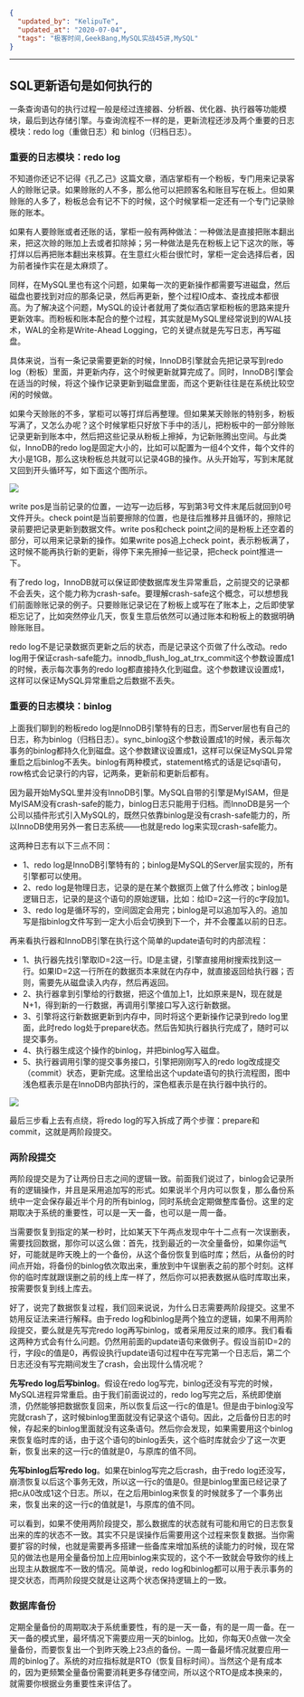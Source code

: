```json
{
  "updated_by": "KelipuTe",
  "updated_at": "2020-07-04",
  "tags": "极客时间,GeekBang,MySQL实战45讲,MySQL"
}
```

---

## SQL更新语句是如何执行的

一条查询语句的执行过程一般是经过连接器、分析器、优化器、执行器等功能模块，最后到达存储引擎。与查询流程不一样的是，更新流程还涉及两个重要的日志模块：redo log（重做日志）和 binlog（归档日志）。

### 重要的日志模块：redo log

不知道你还记不记得《孔乙己》这篇文章，酒店掌柜有一个粉板，专门用来记录客人的赊账记录。如果赊账的人不多，那么他可以把顾客名和账目写在板上。但如果赊账的人多了，粉板总会有记不下的时候，这个时候掌柜一定还有一个专门记录赊账的账本。

如果有人要赊账或者还账的话，掌柜一般有两种做法：一种做法是直接把账本翻出来，把这次赊的账加上去或者扣除掉；另一种做法是先在粉板上记下这次的账，等打烊以后再把账本翻出来核算。在生意红火柜台很忙时，掌柜一定会选择后者，因为前者操作实在是太麻烦了。

同样，在MySQL里也有这个问题，如果每一次的更新操作都需要写进磁盘，然后磁盘也要找到对应的那条记录，然后再更新，整个过程IO成本、查找成本都很高。为了解决这个问题，MySQL的设计者就用了类似酒店掌柜粉板的思路来提升更新效率。而粉板和账本配合的整个过程，其实就是MySQL里经常说到的WAL技术，WAL的全称是Write-Ahead Logging，它的关键点就是先写日志，再写磁盘。

具体来说，当有一条记录需要更新的时候，InnoDB引擎就会先把记录写到redo log（粉板）里面，并更新内存，这个时候更新就算完成了。同时，InnoDB引擎会在适当的时候，将这个操作记录更新到磁盘里面，而这个更新往往是在系统比较空闲的时候做。

如果今天赊账的不多，掌柜可以等打烊后再整理。但如果某天赊账的特别多，粉板写满了，又怎么办呢？这个时候掌柜只好放下手中的活儿，把粉板中的一部分赊账记录更新到账本中，然后把这些记录从粉板上擦掉，为记新账腾出空间。与此类似，InnoDB的redo log是固定大小的，比如可以配置为一组4个文件，每个文件的大小是1GB，那么这块粉板总共就可以记录4GB的操作。从头开始写，写到末尾就又回到开头循环写，如下面这个图所示。

![](E:\GongZuoQu\KTZhiShiKu\Image\GeekBang\MySQLShiZhan\GengXinYuJu_img01.png)

write pos是当前记录的位置，一边写一边后移，写到第3号文件末尾后就回到0号文件开头。check point是当前要擦除的位置，也是往后推移并且循环的，擦除记录前要把记录更新到数据文件。write pos和check point之间的是粉板上还空着的部分，可以用来记录新的操作。如果write pos追上check point，表示粉板满了，这时候不能再执行新的更新，得停下来先擦掉一些记录，把check point推进一下。

有了redo log，InnoDB就可以保证即使数据库发生异常重启，之前提交的记录都不会丢失，这个能力称为crash-safe。要理解crash-safe这个概念，可以想想我们前面赊账记录的例子。只要赊账记录记在了粉板上或写在了账本上，之后即使掌柜忘记了，比如突然停业几天，恢复生意后依然可以通过账本和粉板上的数据明确赊账账目。

redo log不是记录数据页更新之后的状态，而是记录这个页做了什么改动。redo log用于保证crash-safe能力。innodb_flush_log_at_trx_commit这个参数设置成1的时候，表示每次事务的redo log都直接持久化到磁盘。这个参数建议设置成1，这样可以保证MySQL异常重启之后数据不丢失。

### 重要的日志模块：binlog

上面我们聊到的粉板redo log是InnoDB引擎特有的日志，而Server层也有自己的日志，称为binlog（归档日志）。sync_binlog这个参数设置成1的时候，表示每次事务的binlog都持久化到磁盘。这个参数建议设置成1，这样可以保证MySQL异常重启之后binlog不丢失。binlog有两种模式，statement格式的话是记sql语句，row格式会记录行的内容，记两条，更新前和更新后都有。

因为最开始MySQL里并没有InnoDB引擎。MySQL自带的引擎是MyISAM，但是MyISAM没有crash-safe的能力，binlog日志只能用于归档。而InnoDB是另一个公司以插件形式引入MySQL的，既然只依靠binlog是没有crash-safe能力的，所以InnoDB使用另外一套日志系统——也就是redo log来实现crash-safe能力。

这两种日志有以下三点不同：

- 1、redo log是InnoDB引擎特有的；binlog是MySQL的Server层实现的，所有引擎都可以使用。
- 2、redo log是物理日志，记录的是在某个数据页上做了什么修改；binlog是逻辑日志，记录的是这个语句的原始逻辑，比如：给ID=2这一行的c字段加1。
- 3、redo log是循环写的，空间固定会用完；binlog是可以追加写入的。追加写是指binlog文件写到一定大小后会切换到下一个，并不会覆盖以前的日志。

再来看执行器和InnoDB引擎在执行这个简单的update语句时的内部流程：

- 1、执行器先找引擎取ID=2这一行。ID是主键，引擎直接用树搜索找到这一行。如果ID=2这一行所在的数据页本来就在内存中，就直接返回给执行器；否则，需要先从磁盘读入内存，然后再返回。
- 2、执行器拿到引擎给的行数据，把这个值加上1，比如原来是N，现在就是N+1，得到新的一行数据，再调用引擎接口写入这行新数据。
- 3、引擎将这行新数据更新到内存中，同时将这个更新操作记录到redo log里面，此时redo log处于prepare状态。然后告知执行器执行完成了，随时可以提交事务。
- 4、执行器生成这个操作的binlog，并把binlog写入磁盘。
- 5、执行器调用引擎的提交事务接口，引擎把刚刚写入的redo log改成提交（commit）状态，更新完成。这里给出这个update语句的执行流程图，图中浅色框表示是在InnoDB内部执行的，深色框表示是在执行器中执行的。

![](E:\GongZuoQu\KTZhiShiKu\Image\GeekBang\MySQLShiZhan\GengXinYuJu_img02.png)

最后三步看上去有点绕，将redo log的写入拆成了两个步骤：prepare和commit，这就是两阶段提交。

### 两阶段提交

两阶段提交是为了让两份日志之间的逻辑一致。前面我们说过了，binlog会记录所有的逻辑操作，并且是采用追加写的形式。如果说半个月内可以恢复，那么备份系统中一定会保存最近半个月的所有binlog，同时系统会定期做整库备份。这里的定期取决于系统的重要性，可以是一天一备，也可以是一周一备。

当需要恢复到指定的某一秒时，比如某天下午两点发现中午十二点有一次误删表，需要找回数据，那你可以这么做：首先，找到最近的一次全量备份，如果你运气好，可能就是昨天晚上的一个备份，从这个备份恢复到临时库；然后，从备份的时间点开始，将备份的binlog依次取出来，重放到中午误删表之前的那个时刻。这样你的临时库就跟误删之前的线上库一样了，然后你可以把表数据从临时库取出来，按需要恢复到线上库去。

好了，说完了数据恢复过程，我们回来说说，为什么日志需要两阶段提交。这里不妨用反证法来进行解释。由于redo log和binlog是两个独立的逻辑，如果不用两阶段提交，要么就是先写完redo log再写binlog，或者采用反过来的顺序。我们看看这两种方式会有什么问题。仍然用前面的update语句来做例子。假设当前ID=2的行，字段c的值是0，再假设执行update语句过程中在写完第一个日志后，第二个日志还没有写完期间发生了crash，会出现什么情况呢？

**先写redo log后写binlog**。假设在redo log写完，binlog还没有写完的时候，MySQL进程异常重启。由于我们前面说过的，redo log写完之后，系统即使崩溃，仍然能够把数据恢复回来，所以恢复后这一行c的值是1。但是由于binlog没写完就crash了，这时候binlog里面就没有记录这个语句。因此，之后备份日志的时候，存起来的binlog里面就没有这条语句。然后你会发现，如果需要用这个binlog来恢复临时库的话，由于这个语句的binlog丢失，这个临时库就会少了这一次更新，恢复出来的这一行c的值就是0，与原库的值不同。

**先写binlog后写redo log**。如果在binlog写完之后crash，由于redo log还没写，崩溃恢复以后这个事务无效，所以这一行c的值是0。但是binlog里面已经记录了把c从0改成1这个日志。所以，在之后用binlog来恢复的时候就多了一个事务出来，恢复出来的这一行c的值就是1，与原库的值不同。

可以看到，如果不使用两阶段提交，那么数据库的状态就有可能和用它的日志恢复出来的库的状态不一致。其实不只是误操作后需要用这个过程来恢复数据。当你需要扩容的时候，也就是需要再多搭建一些备库来增加系统的读能力的时候，现在常见的做法也是用全量备份加上应用binlog来实现的，这个不一致就会导致你的线上出现主从数据库不一致的情况。简单说，redo log和binlog都可以用于表示事务的提交状态，而两阶段提交就是让这两个状态保持逻辑上的一致。

### 数据库备份

定期全量备份的周期取决于系统重要性，有的是一天一备，有的是一周一备。在一天一备的模式里，最坏情况下需要应用一天的binlog。比如，你每天0点做一次全量备份，而要恢复出一个到昨天晚上23点的备份。一周一备最坏情况就要应用一周的binlog了。系统的对应指标就是RTO（恢复目标时间）。当然这个是有成本的，因为更频繁全量备份需要消耗更多存储空间，所以这个RTO是成本换来的，就需要你根据业务重要性来评估了。
